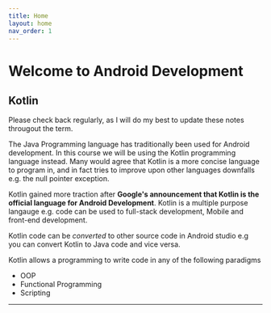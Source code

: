```yaml
---
title: Home
layout: home
nav_order: 1
---
```


# Welcome to Android Development

## Kotlin

Please check back regularly, as I will do my best to update these notes througout the term.

The Java Programming language has traditionally been used for Android development. In this course we will be using the Kotlin programming language instead. Many would agree that Kotlin is a more concise language to program in, and in fact tries to improve upon other languages downfalls e.g. the null pointer exception.

Kotlin gained more traction after **Google's announcement that Kotlin is the official language for Android Development**. Kotlin
is a multiple purpose langauge e.g. code can be used to full-stack development, Mobile and front-end development.

Kotlin code can be _converted_ to other source code in Android studio e.g you can convert Kotlin to Java code and vice versa.

Kotlin allows a programming to write code in any of the following paradigms
- OOP
- Functional Programming
- Scripting



----



[Just the Docs]: https://just-the-docs.github.io/just-the-docs/
[GitHub Pages]: https://docs.github.com/en/pages
[README]: https://github.com/just-the-docs/just-the-docs-template/blob/main/README.md
[Jekyll]: https://jekyllrb.com
[GitHub Pages / Actions workflow]: https://github.blog/changelog/2022-07-27-github-pages-custom-github-actions-workflows-beta/
[use this template]: https://github.com/just-the-docs/just-the-docs-template/generate
